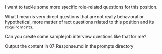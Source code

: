 
I want to tackle some more specific role-related questions for this position. 

What I mean is very direct questions that are not really behavioral or hypothetical, more matter of fact questions related to this position and its requirements. 

Can you create some sample job interview questions like that for me?



Output the content in 07_Response.md in the prompts directory
